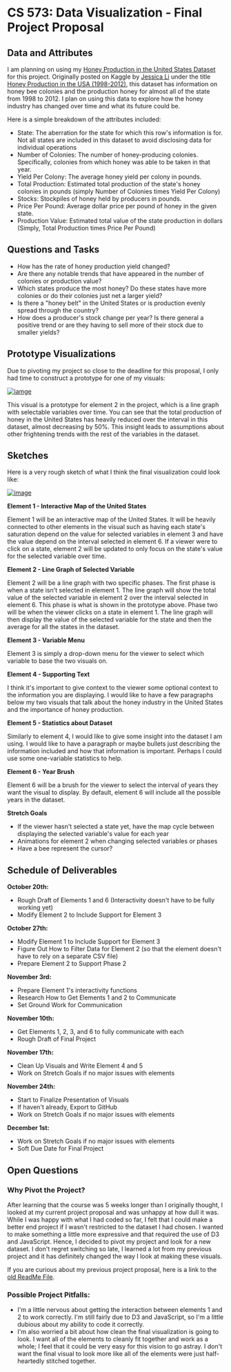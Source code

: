 # CS 573: Data Visualization - Final Project Proposal

## Data and Attributes

I am planning on using my [Honey Production in the United States Dataset](https://gist.github.com/apietrick24/bed0d1a799e856566704afc3f421abdf) for this project. Originally posted on Kaggle by [Jessica Li](https://www.kaggle.com/jessicali9530) under the title [Honey Production in the USA (1998-2012)](https://www.kaggle.com/jessicali9530/honey-production), this dataset has information on honey bee colonies and the production honey for almost all of the state from 1998 to 2012. I plan on using this data to explore how the honey industry has changed over time and what its future could be. 

Here is a simple breakdown of the attributes included:
- State: The aberration for the state for which this row's information is for. Not all states are included in this dataset to avoid disclosing data for individual operations
- Number of Colonies: The number of honey-producing colonies. Specifically, colonies from which honey was able to be taken in that year. 
- Yield Per Colony: The average honey yield per colony in pounds.
- Total Production: Estimated total production of the state's honey colonies in pounds (simply Number of Colonies times Yield Per Colony)
- Stocks: Stockpiles of honey held by producers in pounds.
- Price Per Pound: Average dollar price per pound of honey in the given state.
- Production Value: Estimated total value of the state production in dollars (Simply, Total Production times Price Per Pound)

## Questions and Tasks
- How has the rate of honey production yield changed? 
- Are there any notable trends that have appeared in the number of colonies or production value?
- Which states produce the most honey? Do these states have more colonies or do their colonies just net a larger yield? 
- Is there a "honey belt" in the United States or is production evenly spread through the country?
- How does a producer's stock change per year? Is there general a positive trend or are they having to sell more of their stock due to smaller yields?

## Prototype Visualizations

Due to pivoting my project so close to the deadline for this proposal, I only had time to construct a prototype for one of my visuals:

[![iamge](https://user-images.githubusercontent.com/61635768/137572596-4a633f93-148e-4ad0-a3c9-c5b6186666f8.png)](https://vizhub.com/apietrick24/b4fc3ff45ef245079748eecce6999268)

This visual is a prototype for element 2 in the project, which is a line graph with selectable variables over time. You can see that the total production of honey in the United States has heavily reduced over the interval in this dataset, almost decreasing by 50%. This insight leads to assumptions about other frightening trends with the rest of the variables in the dataset.

## Sketches
Here is a very rough sketch of what I think the final visualization could look like:

[![image](https://user-images.githubusercontent.com/61635768/137572274-6fc14642-889b-4900-aa8d-d0ca96d001b2.png)](https://user-images.githubusercontent.com/61635768/137572274-6fc14642-889b-4900-aa8d-d0ca96d001b2.png)

**Element 1 - Interactive Map of the United States**

Element 1 will be an interactive map of the United States. It will be heavily connected to other elements in the visual such as having each state's saturation depend on the value for selected variables in element 3 and have the value depend on the interval selected in element 6. If a viewer were to click on a state, element 2 will be updated to only focus on the state's value for the selected variable over time. 

**Element 2 - Line Graph of Selected Variable**

Element 2 will be a line graph with two specific phases. The first phase is when a state isn't selected in element 1. The line graph will show the total value of the selected variable in element 2 over the interval selected in element 6. This phase is what is shown in the prototype above. Phase two will be when the viewer clicks on a state in element 1. The line graph will then display the value of the selected variable for the state and then the average for all the states in the dataset. 

**Element 3 - Variable Menu**

Element 3 is simply a drop-down menu for the viewer to select which variable to base the two visuals on. 

**Element 4 - Supporting Text**

I think it's important to give context to the viewer some optional context to the information you are displaying. I would like to have a few paragraphs below my two visuals that talk about the honey industry in the United States and the importance of honey production.

**Element 5 - Statistics about Dataset**

Similarly to element 4, I would like to give some insight into the dataset I am using. I would like to have a paragraph or maybe bullets just describing the information included and how that information is important. Perhaps I could use some one-variable statistics to help.

**Element 6 - Year Brush**

Element 6 will be a brush for the viewer to select the interval of years they want the visual to display. By default, element 6 will include all the possible years in the dataset. 

**Stretch Goals**
- If the viewer hasn't selected a state yet, have the map cycle between displaying the selected variable's value for each year
- Animations for element 2 when changing selected variables or phases
- Have a bee represent the cursor?

## Schedule of Deliverables

**October 20th:**
- Rough Draft of Elements 1 and 6 (Interactivity doesn't have to be fully working yet)
- Modify Element 2 to Include Support for Element 3

**October 27th:**
- Modify Element 1 to Include Support for Element 3
- Figure Out How to Filter Data for Element 2 (so that the element doesn't have to rely on a separate CSV file)
- Prepare Element 2 to Support Phase 2

**November 3rd:**
- Prepare Element 1's interactivity functions
- Research How to Get Elements 1 and 2 to Communicate
- Set Ground Work for Communication

**November 10th:**
- Get Elements 1, 2, 3, and 6 to fully communicate with each
- Rough Draft of Final Project

**November 17th:**
- Clean Up Visuals and Write Element 4 and 5
- Work on Stretch Goals if no major issues with elements

**November 24th:**
- Start to Finalize Presentation of Visuals
- If haven't already, Export to GitHub
- Work on Stretch Goals if no major issues with elements

**December 1st:**
- Work on Stretch Goals if no major issues with elements
- Soft Due Date for Final Project

## Open Questions

### Why Pivot the Project?

After learning that the course was 5 weeks longer than I originally thought, I looked at my current project proposal and was unhappy at how dull it was. While I was happy with what I had coded so far, I felt that I could make a better end project if I wasn't restricted to the dataset I had chosen. I wanted to make something a little more expressive and that required the use of D3 and JavaScript. Hence, I decided to pivot my project and look for a new dataset. I don't regret switching so late, I learned a lot from my previous project and it has definitely changed the way I look at making these visuals. 

If you are curious about my previous project proposal, here is a link to the [old ReadMe File](https://github.com/apietrick24/DataViz-Project-Proposal/blob/3be806eee76ea5269429ba0352bbd86f56fd20ae/README.md). 

### Possible Project Pitfalls:
- I'm a little nervous about getting the interaction between elements 1 and 2 to work correctly. I'm still fairly due to D3 and JavaScript, so I'm a little dubious about my ability to code it correctly. 
- I'm also worried a bit about how clean the final visualization is going to look. I want all of the elements to cleanly fit together and work as a whole; I feel that it could be very easy for this vision to go astray. I don't want the final visual to look more like all of the elements were just half-heartedly stitched together.
